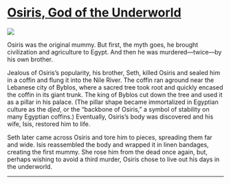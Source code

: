 # [Osiris, God of the Underworld](http://artstories.artsmia.org/#/stories/251)

![](http://cdn.dx.artsmia.org/thumbs/tn_mia_6010296.jpg)

Osiris was the original mummy. But first, the myth goes, he brought civilization and agriculture to Egypt. And then he was murdered—twice—by his own brother.

Jealous of Osiris’s popularity, his brother, Seth, killed Osiris and sealed him in a coffin and flung it into the Nile River. The coffin ran aground near the Lebanese city of Byblos, where a sacred tree took root and quickly encased the coffin in its giant trunk. The king of Byblos cut down the tree and used it as a pillar in his palace. (The pillar shape became immortalized in Egyptian culture as the *djed*, or the “backbone of Osiris,” a symbol of stability on many Egyptian coffins.) Eventually, Osiris’s body was discovered and his wife, Isis, restored him to life.

Seth later came across Osiris and tore him to pieces, spreading them far and wide. Isis reassembled the body and wrapped it in linen bandages, creating the first mummy. She rose him from the dead once again, but, perhaps wishing to avoid a third murder, Osiris chose to live out his days in the underworld.

---
